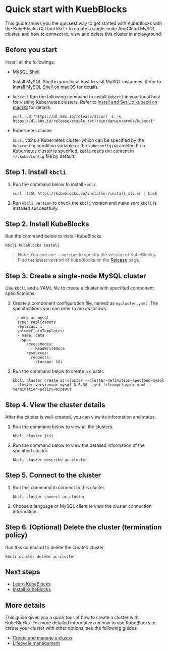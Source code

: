 # Quick start with KuebBlocks

This guide shows you the quickest way to get started with KubeBlocks with the KubeBlocks CLI tool `kbcli` to create a single-node ApeCloud MySQL cluster, and how to connect to, view and delete this cluster in a playground.

## Before you start

Install all the followings:

- MySQL Shell
  
    Install MySQL Shell in your local host to visit MySQL instances. Refer to [Install MySQL Shell on macOS](https://dev.mysql.com/doc/mysql-shell/8.0/en/mysql-shell-install-macos-quick.html) for details.

- `kubectl`
    Run the following command to install `kubectl` in your local host for visiting Kubernetes clusters. Refer to [Install and Set Up kubectl on macOS](https://kubernetes.io/docs/tasks/tools/install-kubectl-macos/) for details.

    ```
    curl -LO "https://dl.k8s.io/release/$(curl -L -s https://dl.k8s.io/release/stable.txt)/bin/darwin/arm64/kubectl"
    ```

- Kubernetes cluster
  
    `kbcli` visits a Kubernetes cluster which can be specified by the `kubeconfig` condition variable or the `kubeconfig` parameter. If no Kubernetes cluster is specified, `kbcli` reads the content in `~/.kube/config` file by default.

## Step 1. Install `kbcli`

1. Run the command below to install `kbcli`.

    ```
    curl -fsSL https://kubeblocks.io/installer/install_cli.sh | bash
    ```

2. Run `kbcli version` to check the `kbcli` version and make sure `kbcli` is installed successfully.

## Step 2. Install KubeBlocks

Run the command below to install KubeBlocks.

```
kbcli kubeblocks install
```

> Note:
> You can use `--version` to specify the version of KubeBlocks. Find the latest version of KubeBlocks on the [Release](https://github.com/apecloud/kubeblocks/releases) page.


## Step 3. Create a single-node MySQL cluster

Use `kbcli` and a YAML file to create a cluster with specified component specifications.

1. Create a component configuration file, named as `mycluster.yaml`. The specifications you can refer to are as follows. 
   ```
   - name: ac-mysql
     type: replicasets
     replicas: 1
     volumeClaimTemplates:
     - name: data
       spec:
         accessModes:
           - ReadWriteOnce
         resources:
           requests:
             storage: 1Gi
    ```

2. Run the command below to create a cluster.
   ```
   kbcli cluster create ac-cluster --cluster-definition=apecloud-mysql  --cluster-version=ac-mysql-8.0.30 --set-file=mycluster.yaml --termination-policy=WipeOut
   ```

## Step 4. View the cluster details

After the cluster is well-created, you can view its information and status.

1. Run the command below to view all the clusters.
   ```
   kbcli cluster list
   ```

2. Run the command below to view the detailed information of the specified cluster.
   ```
   kbcli cluster describe ac-cluster
   ```

## Step 5. Connect to the cluster

1. Run this command to connect to this cluster.
   ```
   kbcli cluster connect ac-cluster
   ```

2. Choose a language or MySQL client to view the cluster connection information.


## Step 6. (Optional) Delete the cluster (termination policy)

Run this command to delete the created cluster.
```
kbcli cluster delete ac-cluster
```


## Next steps

* [Learn KubeBlocks](Introduction/introduction.md)
* [Install KubeBlocks](installation/install_kubeblocks.md)

## More details

This guide gives you a quick tour of how to create a cluster with KubeBlocks. For more detailed information on how to use KubeBlocks to create your cluster with other options, see the following guides:

- [Create and manage a cluster](installation/create_and_manege_a_cluster.md)
- [Lifecycle management](lifecycle_management/lifecycle_management_api.md)
